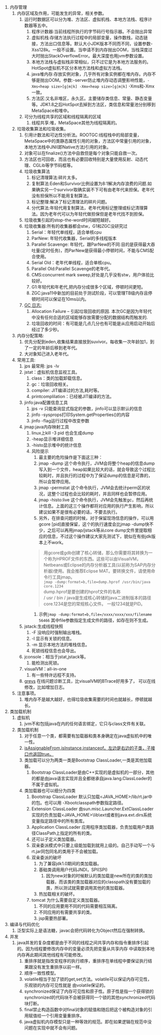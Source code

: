 1. 内存管理
    1. 内存区域及作用，可能发生的异常，相关参数。
        1. 运行时数据区可以分为堆、方法区、虚拟机栈、本地方法栈、程序计数器等五中。
            1. 程序计数器:当前线程所执行的字节码行号指示器。不会抛出异常
            1. 虚拟机栈:存储方法执行过程中的局部变量，操作数栈，动态链接，方法出口信息等。默认大小JDK版本不同而不同，设置参数-Xss128k。一般不设置。当申请不到内存抛出OOM，当栈深度过大时抛出StackOverflowError。最大深度也用jvm参数设置。
            1. 本地方法栈与虚拟栈非常相似，只不过它是为本地方法服务的。HotSpot虚拟机不区分本地方法栈和虚拟方法栈。
            2. java堆内存:存放实例对象，几乎所有对象实例都在堆内存。内存不够是抛出OOM。参数:-server防止堆内存动态调整影响性能，`-Xms<heap size>[g|m|k] -Xmx<heap size>[g|m|k]` -Xms和-Xmx一致。
            3. 方法区:又名非堆区，永久区。主要储存类信息、常量、静态变量等。JDK1.8之后HotSpot去掉到方法区，类信息和常量池分别移到MetaSpace和堆中。
        2. 可分为线程共享的区域和线程隔离的区域
            1. 线程共享:堆，MetaSpace其他为线程隔离的。
    3. 垃圾收集算法和垃圾收集。
        1. 引用计数法和可达性分析法。ROOTGC:线程栈中的局部变量，MetaSpace中的类静态属性引用的对象，方法区中常量引用的对象，本地方法栈中JNI(即Native方法)引用的对象。
        2. 对象可以在finalize()方法中自救但是每个对象只能自救一次。
        3. 方法区也可回收，而且也有必要回收特别是大量使用反射、动态代理、CGLib等字节码框等。
        4. 垃圾收集算法
            1. 标记清理算法:碎片太多。
            2. 复制算法:Eden和Survivor比例设置为8:1解决内存浪费的问题.如果确实另一个survivor取确实装不下可有由老年代来担保。老年代没有担保所以不能用复制算法。
            3. 标记整理:解决了标记清理法的碎片问题。
            4. 分代算法:年轻代用复制算法，老年代用标记整理或标记清理算法。因为老年代可以为年轻代做担保但是老年代找不到担保。
        1. 垃圾收集引起的stop-the-word时间越短越好。
        2. 垃圾收集器:所有的收集器都会stw，G1和ZGC没研究过
            1. Serial：年轻代单线程，适合单核cpu
            1. ParNew: 年轻代收集器，Serial的多线程版本
            1. Parallel Scavenge: 年轻代，跟ParNew的不同:目的是获得最大吞吐量(定时任务)，而ParNew是获得最小停顿时间，不能与CMS配合使用。
            1. Serial Old：老年代单线程，适合单核cpu。
            1. Parallel Old:Parallel Scavenge的老年代。
            1. CMS:concurrent mark sweep,好处是几乎没有stw，用户体验比较好。
            1. G1:年轻代和年老代,把内存分成很多个区域，停顿时间更短。
            1. ZGC:java11中新加的目前处于测试阶段，可以管理TB级内存且停顿时间可以保证在10ms以内。
        1. [GC 日志:](https://blog.csdn.net/renfufei/article/details/49230943)
            1. Allocation Failure – 引起垃圾回收的原因. 本次GC是因为年轻代中没有任何合适的区域能够存放需要分配的数据结构而触发的.
            2. 垃圾回收的时间：有可能是几点几分也有可能是从应用启动开始后经过了多少秒。
    1. 内存分配策略:
        1. 优先分配到eden,收集结果直接放到suvivor。每收集一次年龄加1，到了一定的年龄后移到老年代。
        2. 大对象知己进入老年代。
    4. 常用工具:
        1. jps 最常用: jps -lv
        2. jstat：虚拟机信息监视工具。
            1. class：类的加载卸载信息。
            1. gc：垃圾回收相关。
            2. compiler: JIT编译过的方法,耗时等。
            3. printcomplilation：已经被JIT编译的方法。
        1. jinfo:java配置信息工具
            1. jps -v 只能查询显式指定的参数，jinfo可以显示默认的信息
            2. jinfo -sysprops打印System.getProperties()的内容
            3. jinfo -flag运行过程中改变参数
        1. jmap:java内存映射工具
            1. linux上kill -3 pid 也会生成dump
            2. -heap显示堆详细信息
            3. -histo显示堆中的统计信息
            1. 风险提示   
                1. 最主要的危险操作是下面这三种： 
                1. jmap -dump 这个命令执行，JVM会将整个heap的信息dump写入到一个文件，heap如果比较大的话，就会导致这个过程比较耗时，并且执行的过程中为了保证dump的信息是可靠的，所以会暂停应用。
                2. jmap -permstat 这个命令执行，JVM会去统计perm区的状况，这整个过程也会比较的耗时，并且同样也会暂停应用。
                3. jmap -histo:live 这个命令执行，JVM会先触发gc，然后再统计信息。上面的这三个操作都将对应用的执行产生影响，所以建议如果不是很有必要的话，不要去执行。
                1. 另外，在排查问题的时候，对于保留现场信息的操作，可以用gcore [pid]直接保留，这个的执行速度会比jmap -dump快不少，之后可以再用jmap/jstack等从core dump文件里提取相应的信息，不过这个操作建议大家先测试下，貌似在有些jdk版本上不work。 
                >用gcore或gdb创建了核心转储，那么你需要将其转换为一个称为HPROF文件的东西。这些可以由VisualVM，Netbeans或Eclipse的内存分析器工具(以前称为SAP内存分析器)使用。我会推荐Eclipse MAT。要转换文件，请使用命令行工具jmap。    
                `jmap -dump:format=b,file=dump.hprof /usr/bin/java core.1234`   
                dump.hprof是要创建的hprof文件的名称   
                / usr / bin / java是生成核心转储的java二进制版本的路径   
                core.1234是您的常规核心文件。 一般1234就是PID。   
                1. 示例`jmap -dump:format=b,file=/xxxx/xxxx/xxx/filename 56466` 其中file参数指定生成文件的路径，如存在则不生成。 
        1. jstack:生成线程快照
            1. -F 没响应时强制输出堆栈。  
            2. -l 显示有关锁的信息。   
            3. -m 显示本地方法的堆栈信息。   
            4. 死锁线程信息也会导出。   
        1. jconsole：相当于jstat,jstack等。
            1. 能检测出死锁。
        1. visualVM：all-in-one
            1. 有一些特许远程不支持。
        1. [greys](https://github.com/oldmanpushcart/greys-anatomy) 在线问题诊断工具，比visualVM的BTrace好用多了，
        可以在线修改，比如增加日志。            
    1. 注意事项。
        1. 堆内存不是越大越好，也得垃圾收集需要的时间也就越长，停顿就越长。
2. 类加载机制
    1. 虚拟机
        1. jvm不和包括java在内的任何语言绑定，它只与class文件有关联。   
    1. 类加载机制
        1. 对于任意一个类，都需要有加载器和类本身确定在java虚拟机中的唯一性。
        2. [isAssignableFrom,isInstance,instanceof。左边是右边的子类，子接口也返回true。](https://stackoverflow.com/questions/3949260/java-class-isinstance-vs-class-isassignablefrom)
        3. 类加载可以分为两类一类是Bootstrap ClassLoader,一类是其他加载器。
            1. Bootstrap ClassLoader是由C++实现的是虚拟机的一部分，其他的都是由java语言实现并且全都继承自java.lang.ClassLoader的不属于虚拟机。
        1. 类加载器也可以细分为四类
            1. Bootstrap ClassLoader 默认只加载<JAVA_HOME>/lib/rt.jar中的包。也可以用
            -Xbootclasspath参数指定路径。
            1. Extension ClassLoader 由sun.misc.Launcher.ExtClassLoader实现的负责加载<JAVA_HOME>\lib\ext或者别java.ext.dirs系统变量指定路径中的所有类库。
            2. Application ClassLoader 应用程序类加载器，负责加载用户类路径ClassPath上指定的所有的类。
            3. 还可以子定义类加载器。
            1. 双亲委派模式中只要上级能加载到就用上级的。自己手动写一个与rt.jar同包同名的类用于不会被加载。
            2. 双亲委派的破坏
                1. 为了兼容jdk1.0期间的类加载器。
                2. 基础类调用用户代码JNDI，SPI(SPI)
                    1. 因为new对象的时候默认的类加载是new所在的类的类加载器，而该类的类加载器对应的classpath没有要加载的类，所以测试就需要调用其他的类加载器。
                1. 热加载相关的破坏。
            1. tomcat 为什么需要自定义类加载器。
                1. 不同的应用要用不同的代码需要相互隔离。
                2. 不同应用的有需要共享的类。
                3. jsp需要热部署。
3. 编译与代码优化
    1. 泛型实际上是语法糖，javac会把代码转化为Object然后在强制转换。
4. 并发
    1. java并发的复杂度都是由于不同的线程之间共享内存和指令重排序引起的。因为线程要修改内存中的变量必须先把变量从共享内存
    中读取到本地内存再此期间其他线程有可能修改。
        1. 重排序就是指改变程序的执行顺序，重排序在单线程中要保证执行结果跟没有发生重排序以前一样。
        2. 顺序一致性模型。
        3. volatile相当于加了锁的get,set方法。volatile可以保证内存可见性，乐观锁的内存可见性就是
        由volatile保证的。
        4. synchronized保证了内存可见性和原子性。原子性是指一个获得锁的synchronized的代码块不会被获得同一个锁的其他synchronized代码块打断。
        5. final禁止构造函数中对final对象的赋值和随后把这个被构造对象的引用赋值给一个引用变量重排序。
        2. java虚拟机内存模型只是一种等效的规范。即在如果逻辑在规范中没问题在实现中就不会有问题。
        



